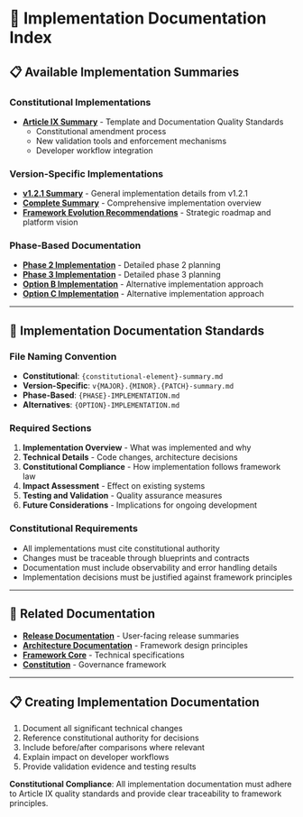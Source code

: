 <!--
@aegisFrameworkVersion: 2.3.0
@intent: Navigation index for implementation documentation
-->

# 🔧 Implementation Documentation Index

## 📋 **Available Implementation Summaries**

### **Constitutional Implementations**
- **[Article IX Summary](./article-ix-summary.md)** - Template and Documentation Quality Standards
  - Constitutional amendment process
  - New validation tools and enforcement mechanisms
  - Developer workflow integration

### **Version-Specific Implementations**
- **[v1.2.1 Summary](./v1.2.1-summary.md)** - General implementation details from v1.2.1
- **[Complete Summary](./complete-summary.md)** - Comprehensive implementation overview
- **[Framework Evolution Recommendations](./framework-evolution-recommendations.md)** - Strategic roadmap and platform vision

### **Phase-Based Documentation**
- **[Phase 2 Implementation](./PHASE-2-IMPLEMENTATION.md)** - Detailed phase 2 planning
- **[Phase 3 Implementation](./PHASE-3-IMPLEMENTATION.md)** - Detailed phase 3 planning
- **[Option B Implementation](./OPTION-B-IMPLEMENTATION.md)** - Alternative implementation approach
- **[Option C Implementation](./OPTION-C-IMPLEMENTATION.md)** - Alternative implementation approach

---

## 📝 **Implementation Documentation Standards**

### **File Naming Convention**
- **Constitutional**: `{constitutional-element}-summary.md`
- **Version-Specific**: `v{MAJOR}.{MINOR}.{PATCH}-summary.md`
- **Phase-Based**: `{PHASE}-IMPLEMENTATION.md`
- **Alternatives**: `{OPTION}-IMPLEMENTATION.md`

### **Required Sections**
1. **Implementation Overview** - What was implemented and why
2. **Technical Details** - Code changes, architecture decisions
3. **Constitutional Compliance** - How implementation follows framework law
4. **Impact Assessment** - Effect on existing systems
5. **Testing and Validation** - Quality assurance measures
6. **Future Considerations** - Implications for ongoing development

### **Constitutional Requirements**
- All implementations must cite constitutional authority
- Changes must be traceable through blueprints and contracts
- Documentation must include observability and error handling details
- Implementation decisions must be justified against framework principles

---

## 🔗 **Related Documentation**

- **[Release Documentation](../releases/)** - User-facing release summaries
- **[Architecture Documentation](../architecture.md)** - Framework design principles
- **[Framework Core](../../framework/framework-core-v1.0.0-alpha.md)** - Technical specifications
- **[Constitution](../../CONSTITUTION.md)** - Governance framework

---

## 📋 **Creating Implementation Documentation**

1. Document all significant technical changes
2. Reference constitutional authority for decisions
3. Include before/after comparisons where relevant
4. Explain impact on developer workflows
5. Provide validation evidence and testing results

**Constitutional Compliance**: All implementation documentation must adhere to Article IX quality standards and provide clear traceability to framework principles.
